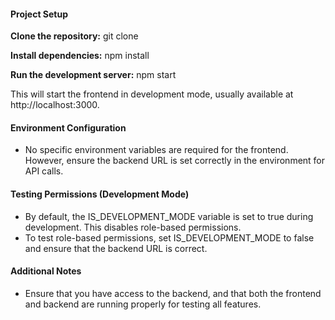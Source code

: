 #### **Project Setup**

**Clone the repository:** git clone

**Install dependencies:** npm install

**Run the development server:** npm start

This will start the frontend in development mode, usually available at http://localhost:3000.

#### **Environment Configuration**

- No specific environment variables are required for the frontend. However, ensure the backend URL is set correctly in the environment for API calls.

#### **Testing Permissions (Development Mode)**

- By default, the IS_DEVELOPMENT_MODE variable is set to true during development. This disables role-based permissions.
- To test role-based permissions, set IS_DEVELOPMENT_MODE to false and ensure that the backend URL is correct.

#### **Additional Notes**

- Ensure that you have access to the backend, and that both the frontend and backend are running properly for testing all features.
